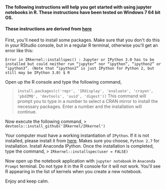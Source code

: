 #### The following instructions will help you get started with using jupyter notebooks in R. These instructions have been tested on Windows 7 64 bit OS.
#### These instructions are derived from [here](https://www.datacamp.com/community/blog/jupyter-notebook-r#gs.Uue2ltE)

First, you'll need to install some packages. Make sure that you don't do this in your RStudio console, but in a regular R terminal, otherwise you'll get an error like this:

`Error in IRkernel::installspec() :
Jupyter or IPython 3.0 has to be installed but could neither run “jupyter” nor “ipython”, “ipython2” or “ipython3”.
(Note that “ipython2” is just IPython for Python 2, but still may be IPython 3.0)
$ R`

Open up the R console and type the following command,

> `install.packages(c('repr', 'IRdisplay', 'evaluate', 'crayon', 'pbdZMQ', 'devtools', 'uuid', 'digest'))`
This command will prompt you to type in a number to select a CRAN mirror to install the necessary packages. Enter a number and the installation will continue.

Now execute the following command, > `devtools::install_github('IRkernel/IRkernel')`

Your computer must have a working instantiation of `IPython`. If it is not installed, please install it from [here](https://www.anaconda.com/download/). Makes sure you choose, `Python 2.7` for installation. Install Anaconda IPython. Once the installation is completed, type the command, > `IRkernel::installspec(user = FALSE)` 

Now open up the notebook application with `jupyter notebook` in `Anaconda Prompt` terminal. Do not type it in the R console for it will not work.
You'll see R appearing in the list of kernels when you create a new notebook. 

Enjoy and keep calm.
